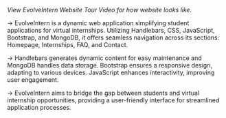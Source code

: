 *View EvolveIntern Website Tour Video for how website looks like.*

-> EvolveIntern is a dynamic web application simplifying student applications for virtual internships. Utilizing Handlebars, CSS, JavaScript, Bootstrap, and MongoDB, it offers seamless navigation across its sections: Homepage, Internships, FAQ, and Contact.

-> Handlebars generates dynamic content for easy maintenance and MongoDB handles data storage. Bootstrap ensures a responsive design, adapting to various devices. JavaScript enhances interactivity, improving user engagement.

-> EvolveIntern aims to bridge the gap between students and virtual internship opportunities, providing a user-friendly interface for streamlined application processes.
